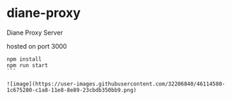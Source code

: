 # diane-proxy
Diane Proxy Server

hosted on port 3000

````
npm install
npm run start
```

![image](https://user-images.githubusercontent.com/32206840/46114580-1c675280-c1a8-11e8-8e89-23cbdb350bb9.png)
